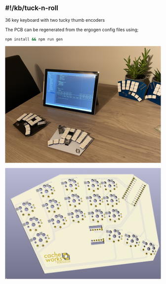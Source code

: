 ## #!/kb/tuck-n-roll

36 key keyboard with two tucky thumb encoders 

The PCB can be regenerated from the ergogen config files using;
```bash
npm install && npm run gen
```

![tuck-n-roll](tuck-n-roll.jpg)

![tuck-n-roll](tuck-n-roll.png)
